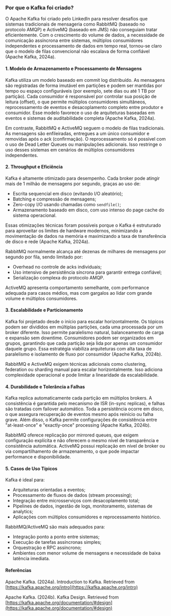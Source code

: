 ### Por que o Kafka foi criado?
O Apache Kafka foi criado pelo LinkedIn para resolver desafios que sistemas tradicionais de mensageria como RabbitMQ (baseado no protocolo AMQP) e ActiveMQ (baseado em JMS) não conseguiam tratar eficientemente. Com o crescimento do volume de dados, a necessidade de comunicação assíncrona entre sistemas, múltiplos consumidores independentes e processamento de dados em tempo real, tornou-se claro que o modelo de filas convencional não escalava de forma confiável (Apache Kafka, 2024a).

#### 1. Modelo de Armazenamento e Processamento de Mensagens

Kafka utiliza um modelo baseado em commit log distribuído. As mensagens são registradas de forma imutável em partições e podem ser mantidas por tempo ou espaço configuráveis (por exemplo, sete dias ou até 1 TB por partição). Cada consumidor é responsável por controlar sua posição de leitura (offset), o que permite múltiplos consumidores simultâneos, reprocessamento de eventos e desacoplamento completo entre produtor e consumidor. Esse modelo favorece o uso de arquiteturas baseadas em eventos e sistemas de auditabilidade completa (Apache Kafka, 2024a).

Em contraste, RabbitMQ e ActiveMQ seguem o modelo de filas tradicionais. As mensagens são enfileiradas, entregues a um único consumidor e removidas após o ack (confirmação). O reprocessamento só é possível com o uso de Dead Letter Queues ou manipulações adicionais. Isso restringe o uso desses sistemas em cenários de múltiplos consumidores independentes.

#### 2. Throughput e Eficiência

Kafka é altamente otimizado para desempenho. Cada broker pode atingir mais de 1 milhão de mensagens por segundo, graças ao uso de:

* Escrita sequencial em disco (evitando I/O aleatório);
* Batching e compressão de mensagens;
* Zero-copy I/O usando chamadas como `sendfile()`;
* Armazenamento baseado em disco, com uso intenso do page cache do sistema operacional.

Essas otimizações técnicas foram possíveis porque o Kafka é estruturado para aproveitar os limites de hardware modernos, minimizando a movimentação de dados na memória e maximizando a taxa de transferência de disco e rede (Apache Kafka, 2024a).

RabbitMQ normalmente alcança até dezenas de milhares de mensagens por segundo por fila, sendo limitado por:

* Overhead no controle de acks individuais;
* Uso intensivo de persistência síncrona para garantir entrega confiável;
* Serialização complexa do protocolo AMQP.

ActiveMQ apresenta comportamento semelhante, com performance adequada para casos médios, mas com gargalos ao lidar com grande volume e múltiplos consumidores.

#### 3. Escalabilidade e Particionamento

Kafka foi projetado desde o início para escalar horizontalmente. Os tópicos podem ser divididos em múltiplas partições, cada uma processada por um broker diferente. Isso permite paralelismo natural, balanceamento de carga e expansão sem downtime. Consumidores podem ser organizados em grupos, garantindo que cada partição seja lida por apenas um consumidor daquele grupo. Essa estratégia viabiliza arquiteturas com alta taxa de paralelismo e isolamento de fluxo por consumidor (Apache Kafka, 2024b).

RabbitMQ e ActiveMQ exigem técnicas adicionais como clustering, federation ou sharding manual para escalar horizontalmente. Isso adiciona complexidade operacional e pode limitar a linearidade da escalabilidade.

#### 4. Durabilidade e Tolerância a Falhas

Kafka replica automaticamente cada partição em múltiplos brokers. A consistência é garantida pelo mecanismo de ISR (in-sync replicas), e falhas são tratadas com failover automático. Toda a persistência ocorre em disco, o que assegura recuperação de eventos mesmo após reinício ou falha grave. Além disso, o Kafka permite configurações de consistência entre "at-least-once" e "exactly-once" processing (Apache Kafka, 2024b).

RabbitMQ oferece replicação por mirrored queues, que exigem configuração explícita e não oferecem o mesmo nível de transparência e consistência automática. ActiveMQ possui replicação em nível de broker ou via compartilhamento de armazenamento, o que pode impactar performance e disponibilidade.

#### 5. Casos de Uso Típicos

Kafka é ideal para:

* Arquiteturas orientadas a eventos;
* Processamento de fluxos de dados (stream processing);
* Integração entre microsserviços com desacoplamento total;
* Pipelines de dados, ingestão de logs, monitoramento, sistemas de analytics;
* Aplicações com múltiplos consumidores e reprocessamento histórico.

RabbitMQ/ActiveMQ são mais adequados para:

* Integração ponto a ponto entre sistemas;
* Execução de tarefas assíncronas simples;
* Orquestração e RPC assíncrono;
* Ambientes com menor volume de mensagens e necessidade de baixa latência imediata.

#### Referências

Apache Kafka. (2024a). Introduction to Kafka. Retrieved from [https://kafka.apache.org/intro](https://kafka.apache.org/intro)

Apache Kafka. (2024b). Kafka Design. Retrieved from [https://kafka.apache.org/documentation/#design](https://kafka.apache.org/documentation/#design)
